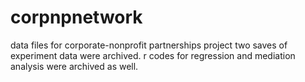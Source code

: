 # corpnpnetwork
data files for corporate-nonprofit partnerships project
two saves of experiment data were archived. 
r codes for regression and mediation analysis were archived as well.
